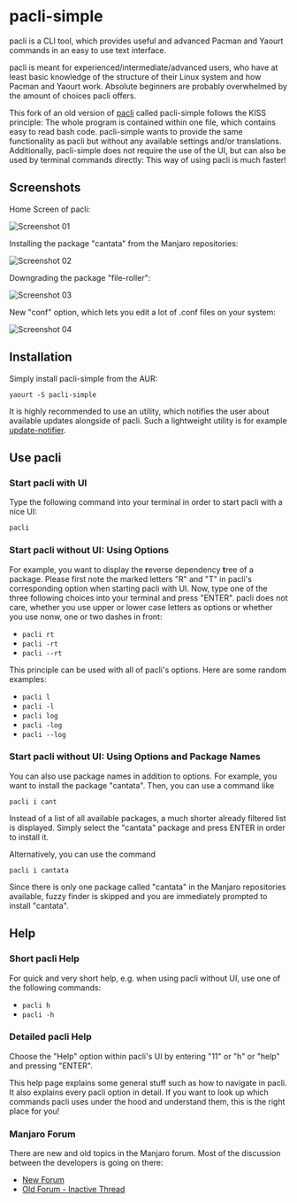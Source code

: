# pacli-simple

pacli is a CLI tool, which provides useful and advanced Pacman and Yaourt commands in an easy to use text interface. 

pacli is meant for experienced/intermediate/advanced users, who have at least basic knowledge of the structure of their Linux system and how Pacman and Yaourt work. Absolute beginners are probably overwhelmed by the amount of choices pacli offers.

This fork of an old version of [pacli](https://github.com/Manjaro-Pek/pacli) called pacli-simple follows the KISS principle: The whole program is contained within one file, which contains easy to read bash code. pacli-simple wants to provide the same functionality as pacli but without any available settings and/or translations. Additionally, pacli-simple does not require the use of the UI, but can also be used by terminal commands directly: This way of using pacli is much faster!


## Screenshots

Home Screen of pacli:

![Screenshot 01](http://s18.postimg.org/8dz7xjlzt/screen.png)


Installing the package "cantata" from the Manjaro repositories:

![Screenshot 02](http://s32.postimg.org/50okof26t/pacli_simple2.gif)


Downgrading the package "file-roller":

![Screenshot 03](http://i.imgur.com/kKzqbSl.png)


New "conf" option, which lets you edit a lot of .conf files on your system:

![Screenshot 04](https://s18.postimg.org/5jgervr7t/conf.png)


## Installation

Simply install pacli-simple from the AUR:
```
yaourt -S pacli-simple
```

It is highly recommended to use an utility, which notifies the user about available updates alongside of pacli. Such a lightweight utility is for example [update-notifier](https://github.com/Chrysostomus/update-notifier).


## Use pacli

### Start pacli with UI
Type the following command into your terminal in order to start pacli with a nice UI:
```
pacli
```

### Start pacli without UI: Using Options
For example, you want to display the **r**everse dependency **t**ree of a package. Please first note the marked letters "R" and "T" in pacli's corresponding option when starting pacli with UI.
Now, type one of the three following choices into your terminal and press "ENTER". pacli does not care, whether you use upper or lower case letters as options or whether you use nonw, one or two dashes in front:
- `pacli rt`
- `pacli -rt`
- `pacli --rt`

This principle can be used with all of pacli's options. Here are some random examples:
- `pacli l`
- `pacli -l`
- `pacli log`
- `pacli -log`
- `pacli --log`

### Start pacli without UI: Using Options and Package Names

You can also use package names in addition to options. For example, you want to install the package "cantata". Then, you can use a command like
```
pacli i cant
```
Instead of a list of all available packages, a much shorter already filtered list is displayed. Simply select the "cantata" package and press ENTER in order to install it.


Alternatively, you can use the command
```
pacli i cantata
```
Since there is only one package called "cantata" in the Manjaro repositories available, fuzzy finder is skipped and you are immediately prompted to install "cantata".


## Help

### Short pacli Help
For quick and very short help, e.g. when using pacli without UI, use one of the following commands:
- `pacli h`
- `pacli -h`

### Detailed pacli Help
Choose the "Help" option within pacli's UI by entering "11" or "h" or "help" and pressing "ENTER".

This help page explains some general stuff such as how to navigate in pacli. It also explains every pacli option in detail. If you want to look up which commands pacli uses under the hood and understand them, this is the right place for you!

### Manjaro Forum
There are new and old topics in the Manjaro forum. Most of the discussion between the developers is going on there:
 - [New Forum](https://forum.manjaro.org/t/pacli-simple-a-simple-bash-frontend-for-pacman-and-yaourt/677)
 - [Old Forum - Inactive Thread](https://classicforum.manjaro.org/index.php?topic=21399.0)
